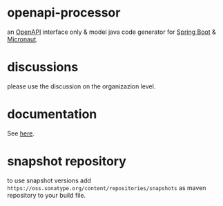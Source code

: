 <!--
[![][badge-ci]][workflow-ci]
[![][sonar-coverage]][sonar]
[![][badge-central]][oap-central]
-->

<!--
![openapi-processor-spring logo](images/openapi-processor-spring@1280x200.png)
-->

# openapi-processor

an [OpenAPI][openapi] interface only & model java code generator for [Spring Boot][springboot] & [Micronaut][micronaut].

# discussions

please use the discussion on the organizazion level.

# documentation

See [here][oap-docs].

# snapshot repository

to use snapshot versions add `https://oss.sonatype.org/content/repositories/snapshots` as maven repository to your build file.


[oap-central]: https://search.maven.org/search?q=io.openapiprocessor
[badge-central]: https://img.shields.io/maven-central/v/io.openapiprocessor/openapi-processor-spring?label=Maven%20Central
[badge-license]: https://img.shields.io/badge/License-Apache%202.0-blue.svg?labelColor=313A42
[badge-ci]: https://github.com/openapi-processor/openapi-processor-spring/workflows/build/badge.svg
[oap-license]: https://github.com/openapi-processor/openapi-processor-spring/blob/master/LICENSE
[workflow-ci]: https://github.com/openapi-processor/openapi-processor-spring/actions?query=workflow%3Abuild
[sonar-coverage]: https://sonarcloud.io/api/project_badges/measure?project=openapi-processor_openapi-processor-spring&metric=coverage
[sonar]: https://sonarcloud.io/dashboard?id=openapi-processor_openapi-processor-spring
[oap-docs]: https://docs.openapiprocessor.io
[openapi]: https://www.openapis.org/
[springboot]: https://spring.io/projects/spring-boot
[micronaut]: https://micronaut.io


<!--

**Here are some ideas to get you started:**

🙋‍♀️ A short introduction - what is your organization all about?
🌈 Contribution guidelines - how can the community get involved?
👩‍💻 Useful resources - where can the community find your docs? Is there anything else the community should know?
🍿 Fun facts - what does your team eat for breakfast?
🧙 Remember, you can do mighty things with the power of [Markdown](https://docs.github.com/github/writing-on-github/getting-started-with-writing-and-formatting-on-github/basic-writing-and-formatting-syntax)
-->
